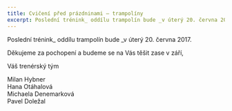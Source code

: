 ```yaml
---
title: Cvičení před prázdninami – trampolíny
excerpt: Poslední trénink_ oddílu trampolín bude _v úterý 20. června 2017.
---
```


Poslední trénink_ oddílu trampolín bude _v úterý 20. června 2017.


Děkujeme za pochopení a budeme se na Vás těšit zase v září,

Váš trenérský tým

Milan Hybner  
Hana Otáhalová  
Michaela Denemarková  
Pavel Doležal